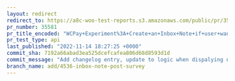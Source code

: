 ```yaml
---
layout: redirect
redirect_to: https://a8c-woo-test-reports.s3.amazonaws.com/public/pr/35581/api/index.html
pr_number: 35581
pr_title_encoded: "WCPay+Experiment%3A+Create+an+Inbox+Note+if+user+wants+more+info+on+WCPay"
pr_test_type: api
last_published: "2022-11-14 18:27:25 +0000"
commit_sha: 7192a66abad3ea525dcefcafea806d68d8593d1d
commit_message: "Add changelog entry, update to logic when dispalying note"
branch_name: add/4536-inbox-note-post-survey
---
```

